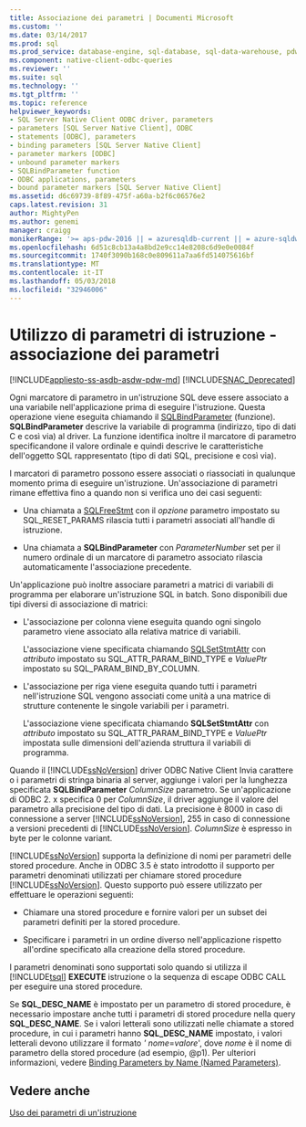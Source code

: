 ```yaml
---
title: Associazione dei parametri | Documenti Microsoft
ms.custom: ''
ms.date: 03/14/2017
ms.prod: sql
ms.prod_service: database-engine, sql-database, sql-data-warehouse, pdw
ms.component: native-client-odbc-queries
ms.reviewer: ''
ms.suite: sql
ms.technology: ''
ms.tgt_pltfrm: ''
ms.topic: reference
helpviewer_keywords:
- SQL Server Native Client ODBC driver, parameters
- parameters [SQL Server Native Client], ODBC
- statements [ODBC], parameters
- binding parameters [SQL Server Native Client]
- parameter markers [ODBC]
- unbound parameter markers
- SQLBindParameter function
- ODBC applications, parameters
- bound parameter markers [SQL Server Native Client]
ms.assetid: d6c69739-8f89-475f-a60a-b2f6c06576e2
caps.latest.revision: 31
author: MightyPen
ms.author: genemi
manager: craigg
monikerRange: '>= aps-pdw-2016 || = azuresqldb-current || = azure-sqldw-latest || >= sql-server-2016 || = sqlallproducts-allversions'
ms.openlocfilehash: 6d51c8cb13a4a8bd2e9cc14e8208c6d9e0e0084f
ms.sourcegitcommit: 1740f3090b168c0e809611a7aa6fd514075616bf
ms.translationtype: MT
ms.contentlocale: it-IT
ms.lasthandoff: 05/03/2018
ms.locfileid: "32946006"
---
```

# <a name="using-statement-parameters---binding-parameters"></a>Utilizzo di parametri di istruzione - associazione dei parametri
[!INCLUDE[appliesto-ss-asdb-asdw-pdw-md](../../includes/appliesto-ss-asdb-asdw-pdw-md.md)]
[!INCLUDE[SNAC_Deprecated](../../includes/snac-deprecated.md)]

  Ogni marcatore di parametro in un'istruzione SQL deve essere associato a una variabile nell'applicazione prima di eseguire l'istruzione. Questa operazione viene eseguita chiamando il [SQLBindParameter](../../relational-databases/native-client-odbc-api/sqlbindparameter.md) (funzione). **SQLBindParameter** descrive la variabile di programma (indirizzo, tipo di dati C e così via) al driver. La funzione identifica inoltre il marcatore di parametro specificandone il valore ordinale e quindi descrive le caratteristiche dell'oggetto SQL rappresentato (tipo di dati SQL, precisione e così via).  
  
 I marcatori di parametro possono essere associati o riassociati in qualunque momento prima di eseguire un'istruzione. Un'associazione di parametri rimane effettiva fino a quando non si verifica uno dei casi seguenti:  
  
-   Una chiamata a [SQLFreeStmt](../../relational-databases/native-client-odbc-api/sqlfreestmt.md) con il *opzione* parametro impostato su SQL_RESET_PARAMS rilascia tutti i parametri associati all'handle di istruzione.  
  
-   Una chiamata a **SQLBindParameter** con *ParameterNumber* set per il numero ordinale di un marcatore di parametro associato rilascia automaticamente l'associazione precedente.  
  
 Un'applicazione può inoltre associare parametri a matrici di variabili di programma per elaborare un'istruzione SQL in batch. Sono disponibili due tipi diversi di associazione di matrici:  
  
-   L'associazione per colonna viene eseguita quando ogni singolo parametro viene associato alla relativa matrice di variabili.  
  
     L'associazione viene specificata chiamando [SQLSetStmtAttr](../../relational-databases/native-client-odbc-api/sqlsetstmtattr.md) con *attributo* impostato su SQL_ATTR_PARAM_BIND_TYPE e *ValuePtr* impostato su SQL_PARAM_BIND_BY_COLUMN.  
  
-   L'associazione per riga viene eseguita quando tutti i parametri nell'istruzione SQL vengono associati come unità a una matrice di strutture contenente le singole variabili per i parametri.  
  
     L'associazione viene specificata chiamando **SQLSetStmtAttr** con *attributo* impostato su SQL_ATTR_PARAM_BIND_TYPE e *ValuePtr* impostata sulle dimensioni dell'azienda struttura il variabili di programma.  
  
 Quando il [!INCLUDE[ssNoVersion](../../includes/ssnoversion-md.md)] driver ODBC Native Client Invia carattere o i parametri di stringa binaria al server, aggiunge i valori per la lunghezza specificata **SQLBindParameter** *ColumnSize* parametro. Se un'applicazione di ODBC 2. x specifica 0 per *ColumnSize*, il driver aggiunge il valore del parametro alla precisione del tipo di dati. La precisione è 8000 in caso di connessione a server [!INCLUDE[ssNoVersion](../../includes/ssnoversion-md.md)], 255 in caso di connessione a versioni precedenti di [!INCLUDE[ssNoVersion](../../includes/ssnoversion-md.md)]. *ColumnSize* è espresso in byte per le colonne variant.  
  
 [!INCLUDE[ssNoVersion](../../includes/ssnoversion-md.md)] supporta la definizione di nomi per parametri delle stored procedure. Anche in ODBC 3.5 è stato introdotto il supporto per parametri denominati utilizzati per chiamare stored procedure [!INCLUDE[ssNoVersion](../../includes/ssnoversion-md.md)]. Questo supporto può essere utilizzato per effettuare le operazioni seguenti:  
  
-   Chiamare una stored procedure e fornire valori per un subset dei parametri definiti per la stored procedure.  
  
-   Specificare i parametri in un ordine diverso nell'applicazione rispetto all'ordine specificato alla creazione della stored procedure.  
  
 I parametri denominati sono supportati solo quando si utilizza il [!INCLUDE[tsql](../../includes/tsql-md.md)] **EXECUTE** istruzione o la sequenza di escape ODBC CALL per eseguire una stored procedure.  
  
 Se **SQL_DESC_NAME** è impostato per un parametro di stored procedure, è necessario impostare anche tutti i parametri di stored procedure nella query **SQL_DESC_NAME**.  Se i valori letterali sono utilizzati nelle chiamate a stored procedure, in cui i parametri hanno **SQL_DESC_NAME** impostato, i valori letterali devono utilizzare il formato *' nome*=*valore*', dove *nome* è il nome di parametro della stored procedure (ad esempio, @p1). Per ulteriori informazioni, vedere [Binding Parameters by Name (Named Parameters)](http://go.microsoft.com/fwlink/?LinkId=167215).  
  
## <a name="see-also"></a>Vedere anche  
 [Uso dei parametri di un'istruzione](../../relational-databases/native-client-odbc-queries/using-statement-parameters.md)  
  
  
